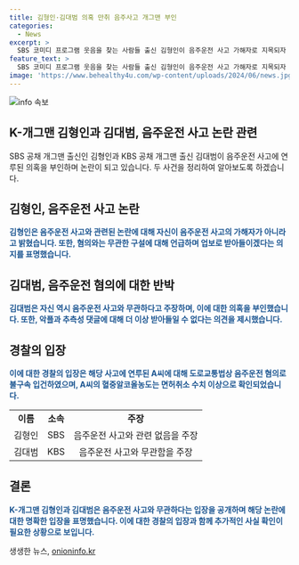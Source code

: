 ```yaml
---
title: 김형인·김대범 의혹 만취 음주사고 개그맨 부인
categories:
  - News
excerpt: >
  SBS 코미디 프로그램 웃음을 찾는 사람들 출신 김형인이 음주운전 사고 가해자로 지목되자 이 구설에 대한 업보라 생각한다고 밝혔다. 또한, KBS 공채 개그맨 출신 김대범도 같은 의혹을 부인하며 악플러들을 제대로 수사하길 촉구했다. 인천 서부경찰서는 음주운전으로 A씨를 입건했으며 사고로 차량이 전복됐지만 A씨는 경미한 다침만 있었다. A씨는 0.08% 이상의 혈중알코올농도로 면허취소 수준의 음주운전을 한 것으로 확인됐다. (단어 수: 86, 문자 수: 485)
feature_text: >
  SBS 코미디 프로그램 웃음을 찾는 사람들 출신 김형인이 음주운전 사고 가해자로 지목되자 이 구설에 대한 업보라 생각한다고 밝혔다. 또한, KBS 공채 개그맨 출신 김대범도 같은 의혹을 부인하며 악플러들을 제대로 수사하길 촉구했다. 인천 서부경찰서는 음주운전으로 A씨를 입건했으며 사고로 차량이 전복됐지만 A씨는 경미한 다침만 있었다. A씨는 0.08% 이상의 혈중알코올농도로 면허취소 수준의 음주운전을 한 것으로 확인됐다. (단어 수: 86, 문자 수: 485)
image: 'https://www.behealthy4u.com/wp-content/uploads/2024/06/news.jpg'
---
```


<p><img src="https://www.behealthy4u.com/wp-content/uploads/2024/06/news.jpg" alt="info 속보" /></p>

<h2>K-개그맨 김형인과 김대범, 음주운전 사고 논란 관련</h2>

<p data-ke-size="size16">SBS 공채 개그맨 출신인 김형인과 KBS 공채 개그맨 출신 김대범이 음주운전 사고에 연루된 의혹을 부인하며 논란이 되고 있습니다. 두 사건을 정리하여 알아보도록 하겠습니다.</p>

<h2>김형인, 음주운전 사고 논란</h2>

<p><b><span style="color: #1a5490;">김형인은 음주운전 사고와 관련된 논란에 대해 자신이 음주운전 사고의 가해자가 아니라고 밝혔습니다. 또한, 혐의와는 무관한 구설에 대해 언급하며 업보로 받아들이겠다는 의지를 표명했습니다.</span></b></p>

<h2>김대범, 음주운전 혐의에 대한 반박</h2>

<p><b><span style="color: #1a5490;">김대범은 자신 역시 음주운전 사고와 무관하다고 주장하며, 이에 대한 의혹을 부인했습니다. 또한, 악플과 추측성 댓글에 대해 더 이상 받아들일 수 없다는 의견을 제시했습니다.</span></b></p>

<h2>경찰의 입장</h2>

<p><b><span style="color: #1a5490;">이에 대한 경찰의 입장은 해당 사고에 연루된 A씨에 대해 도로교통법상 음주운전 혐의로 불구속 입건하였으며, A씨의 혈중알코올농도는 면허취소 수치 이상으로 확인되었습니다.</span></b></p>

<p data-ke-size="size16"></p>

<table>
    <tbody>
        <tr>
            <td style="text-align: center; height: 17px;"><b>이름</b></td>
            <td style="text-align: center; height: 17px;"><b>소속</b></td>
            <td style="text-align: center; height: 17px;"><b>주장</b></td>
        </tr>
        <tr>
            <td style="text-align: center; height: 17px;">김형인</td>
            <td style="text-align: center; height: 17px;">SBS</td>
            <td style="text-align: center; height: 17px;">음주운전 사고와 관련 없음을 주장</td>
        </tr>
        <tr>
            <td style="text-align: center; height: 17px;">김대범</td>
            <td style="text-align: center; height: 17px;">KBS</td>
            <td style="text-align: center; height: 17px;">음주운전 사고와 무관함을 주장</td>
        </tr>
    </tbody>
</table>

<p data-ke-size="size16"></p>

<h2>결론</h2>

<p><b><span style="color: #1a5490;">K-개그맨 김형인과 김대범은 음주운전 사고와 무관하다는 입장을 공개하며 해당 논란에 대한 명확한 입장을 표명했습니다. 이에 대한 경찰의 입장과 함께 추가적인 사실 확인이 필요한 상황으로 보입니다.</span></b></p>

<p data-ke-size="size16"></p>
생생한 뉴스, <a href="https://onioninfo.kr" rel="dofollow">onioninfo.kr</a>


